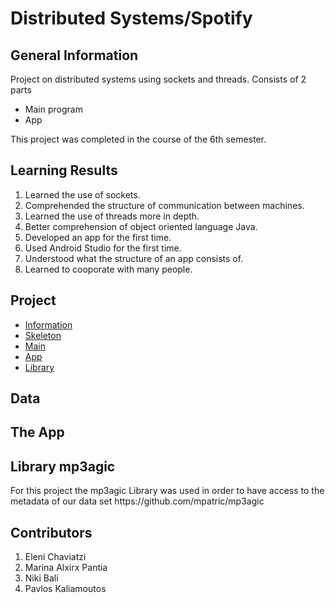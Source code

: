 # Distributed Systems/Spotify
<h2>General Information</h2>

Project on distributed systems using sockets and threads. Consists of 2 parts
* Main program
* App

This project was completed in the course of the 6th semester.

<h2>Learning Results</h2>

1. Learned the use of sockets.
2. Comprehended the structure of communication between machines.
3. Learned the use of threads more in depth.
4. Better comprehension of object oriented language Java.
5. Developed an app for the first time.
6. Used Android Studio for the first time.
7. Understood what the structure of an app consists of.
8. Learned to cooporate with many people.

<h2> Project </h2>

* [Information](https://github.com/emy1999/Distributed-Systems/blob/master/3170005_3170033_3160046_3170114_3170172/1st%20and%202nd%20assignment/ProjectDistributed2020.pdf)
* [Skeleton](https://github.com/emy1999/Distributed-Systems/blob/master/3170005_3170033_3160046_3170114_3170172/1st%20and%202nd%20assignment/skeleton.png)
* [Main](https://github.com/emy1999/Distributed-Systems/tree/master/3170005_3170033_3160046_3170114_3170172/1st%20and%202nd%20assignment/spotify4/src/com/example/spotify)
* [App](https://github.com/emy1999/Distributed-Systems/tree/master/3170005_3170033_3160046_3170114_3170172/1st%20and%202nd%20assignment/android%20app/spotify/app/src/main/java/com/example/spotify)
* [Library](https://github.com/emy1999/Distributed-Systems/tree/master/3170005_3170033_3160046_3170114_3170172/1st%20and%202nd%20assignment/mp3agiclib)

<h2> Data </h2>
<h2> The App </h2>

<h2> Library mp3agic </h2>
For this project the mp3agic Library was used in order to have access to the metadata of our data set
https://github.com/mpatric/mp3agic


<h2> Contributors</h2>

1. Eleni Chaviatzi
2. Marina Alxirx Pantia
3. Niki Bali
4. Pavlos Kaliamoutos
